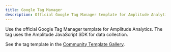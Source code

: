 ```yaml
---
title: Google Tag Manager
description: Official Google Tag Manager template for Amplitude Analytics. The tag uses the Amplitude JavaScript SDK for data collection.
---
```


Use the official Google Tag Manager template for Amplitude Analytics. The tag uses the Amplitude JavaScript SDK for data collection.

See the tag template in the [Community Template Gallery](https://tagmanager.google.com/gallery/#/owners/amplitude/templates/amplitude-gtm-template).